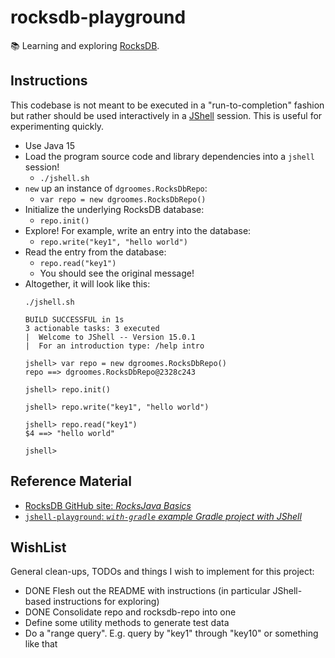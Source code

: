 # rocksdb-playground

📚 Learning and exploring [RocksDB](https://github.com/facebook/rocksdb).

## Instructions

This codebase is not meant to be executed in a "run-to-completion" fashion but rather should be used interactively in a
[JShell](http://openjdk.java.net/jeps/222) session. This is useful for experimenting quickly.

* Use Java 15
* Load the program source code and library dependencies into a `jshell` session!
    * `./jshell.sh`
* `new` up an instance of `dgroomes.RocksDbRepo`:
    * `var repo = new dgroomes.RocksDbRepo()`
* Initialize the underlying RocksDB database:
    * `repo.init()`
* Explore! For example, write an entry into the database:
    * `repo.write("key1", "hello world")`
* Read the entry from the database:
    * `repo.read("key1")`
    * You should see the original message!
* Altogether, it will look like this:
    ```
    ./jshell.sh
    
    BUILD SUCCESSFUL in 1s
    3 actionable tasks: 3 executed
    |  Welcome to JShell -- Version 15.0.1
    |  For an introduction type: /help intro
    
    jshell> var repo = new dgroomes.RocksDbRepo()
    repo ==> dgroomes.RocksDbRepo@2328c243
    
    jshell> repo.init()
    
    jshell> repo.write("key1", "hello world")
    
    jshell> repo.read("key1")
    $4 ==> "hello world"
    
    jshell>
    ```

## Reference Material

* [RocksDB GitHub site: *RocksJava Basics*](https://github.com/facebook/rocksdb/wiki/RocksJava-Basics)
* [`jshell-playground`: *`with-gradle` example Gradle project with JShell*](https://github.com/dgroomes/jshell-playground)

## WishList

General clean-ups, TODOs and things I wish to implement for this project:

* DONE Flesh out the README with instructions (in particular JShell-based instructions for exploring)
* DONE Consolidate repo and rocksdb-repo into one
* Define some utility methods to generate test data
* Do a "range query". E.g. query by "key1" through "key10" or something like that
